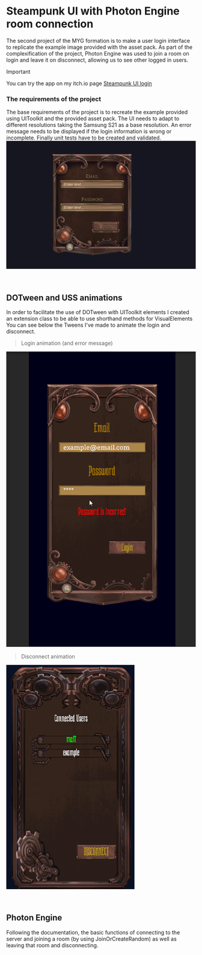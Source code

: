 # Steampunk UI with Photon Engine room connection
The second project of the MYG formation is to make a user login interface to replicate the example image provided with the asset pack.
As part of the complexification of the project, Photon Engine was used to join a room on login and leave it on disconnect, allowing us to see other logged in users.

> [!IMPORTANT]
> You can try the app on my itch.io page [Steampunk UI login](https://babadulnek.itch.io/flowery-journey)


### The requirements of the project
The base requirements of the project is to recreate the example provided using UIToolkit and the provided asset pack.
The UI needs to adapt to different resolutions taking the Samsung S21 as a base resolution.
An error message needs to be displayed if the login information is wrong or incomplete.
Finally unit tests have to be created and validated.
![The example to follow](/Gitassets/example.png)

<br>

## DOTween and USS animations
In order to facilitate the use of DOTween with UIToolkit elements I created an extension class to be able to use shorthand methods for VisualElements
You can see below the Tweens I've made to animate the login and disconnect.
  
> Login animation (and error message)
> 
![The UI eases to the bottom after login in successfully](/Gitassets/connect.gif)

> Disconnect animation
>
![another user disappears from the list then the UI eases to the top after we press disconnect](/Gitassets/disconnect.gif)

<br>

## Photon Engine
Following the documentation, the basic functions of connecting to the server and joining a room (by using JoinOrCreateRandom) as well as leaving that room and disconnecting.

